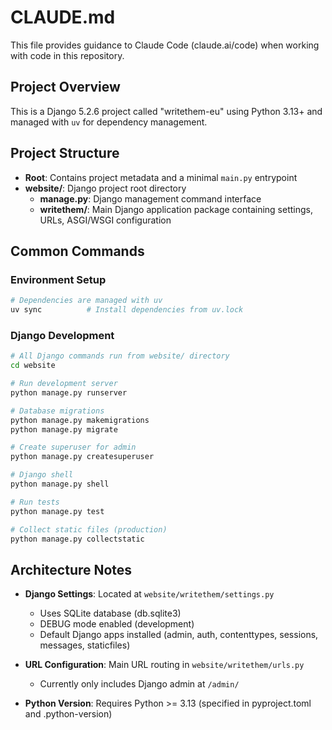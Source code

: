 # CLAUDE.md

This file provides guidance to Claude Code (claude.ai/code) when working with code in this repository.

## Project Overview

This is a Django 5.2.6 project called "writethem-eu" using Python 3.13+ and managed with `uv` for dependency management.

## Project Structure

- **Root**: Contains project metadata and a minimal `main.py` entrypoint
- **website/**: Django project root directory
  - **manage.py**: Django management command interface
  - **writethem/**: Main Django application package containing settings, URLs, ASGI/WSGI configuration

## Common Commands

### Environment Setup
```bash
# Dependencies are managed with uv
uv sync          # Install dependencies from uv.lock
```

### Django Development
```bash
# All Django commands run from website/ directory
cd website

# Run development server
python manage.py runserver

# Database migrations
python manage.py makemigrations
python manage.py migrate

# Create superuser for admin
python manage.py createsuperuser

# Django shell
python manage.py shell

# Run tests
python manage.py test

# Collect static files (production)
python manage.py collectstatic
```

## Architecture Notes

- **Django Settings**: Located at `website/writethem/settings.py`
  - Uses SQLite database (db.sqlite3)
  - DEBUG mode enabled (development)
  - Default Django apps installed (admin, auth, contenttypes, sessions, messages, staticfiles)

- **URL Configuration**: Main URL routing in `website/writethem/urls.py`
  - Currently only includes Django admin at `/admin/`

- **Python Version**: Requires Python >= 3.13 (specified in pyproject.toml and .python-version)
